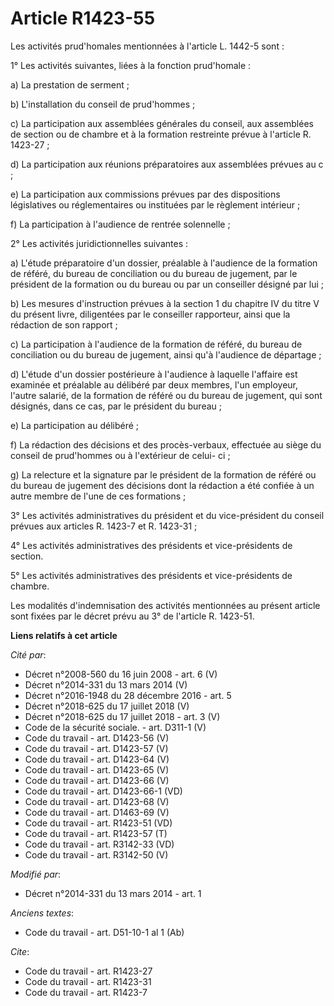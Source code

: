 # Article R1423-55

Les activités prud'homales mentionnées à l'article L. 1442-5 sont : 

1° Les activités suivantes, liées à la fonction prud'homale : 

a) La prestation de serment ; 

b) L'installation du conseil de prud'hommes ; 

c) La participation aux assemblées générales du conseil, aux assemblées de section ou de chambre et à la formation restreinte
prévue à l'article R. 1423-27 ; 

d) La participation aux réunions préparatoires aux assemblées prévues au c ; 

e) La participation aux commissions prévues par des dispositions législatives ou réglementaires ou instituées par le
règlement intérieur ; 

f) La participation à l'audience de rentrée solennelle ;

2° Les activités juridictionnelles suivantes : 

a) L'étude préparatoire d'un dossier, préalable à l'audience de la formation de référé, du bureau de conciliation ou du
bureau de jugement, par le président de la formation ou du bureau ou par un conseiller désigné par lui ; 

b) Les mesures d'instruction prévues à la section 1 du chapitre IV du titre V du présent livre, diligentées par le conseiller
rapporteur, ainsi que la rédaction de son rapport ; 

c) La participation à l'audience de la formation de référé, du bureau de conciliation ou du bureau de jugement, ainsi qu'à
l'audience de départage ; 

d) L'étude d'un dossier postérieure à l'audience à laquelle l'affaire est examinée et préalable au délibéré par deux membres,
l'un employeur, l'autre salarié, de la formation de référé ou du bureau de jugement, qui sont désignés, dans ce cas, par le
président du bureau ; 

e) La participation au délibéré ; 

f) La rédaction des décisions et des procès-verbaux, effectuée au siège du conseil de prud'hommes ou à l'extérieur de celui-
ci ; 

g) La relecture et la signature par le président de la formation de référé ou du bureau de jugement des décisions dont la
rédaction a été confiée à un autre membre de l'une de ces formations ;

3° Les activités administratives du président et du vice-président du conseil prévues aux articles R. 1423-7 et R. 1423-31 ; 

4° Les activités administratives des présidents et vice-présidents de section. 

5° Les activités administratives des présidents et vice-présidents de chambre.

Les modalités d'indemnisation des activités mentionnées au présent article sont fixées par le décret prévu au 3° de l'article
R. 1423-51.

**Liens relatifs à cet article**

_Cité par_:

  - Décret n°2008-560 du 16 juin 2008 - art. 6 (V)
  - Décret n°2014-331 du 13 mars 2014 (V)
  - Décret n°2016-1948 du 28 décembre 2016 - art. 5
  - Décret n°2018-625 du 17 juillet 2018 (V)
  - Décret n°2018-625 du 17 juillet 2018 - art. 3 (V)
  - Code de la sécurité sociale. - art. D311-1 (V)
  - Code du travail - art. D1423-56 (V)
  - Code du travail - art. D1423-57 (V)
  - Code du travail - art. D1423-64 (V)
  - Code du travail - art. D1423-65 (V)
  - Code du travail - art. D1423-66 (V)
  - Code du travail - art. D1423-66-1 (VD)
  - Code du travail - art. D1423-68 (V)
  - Code du travail - art. D1463-69 (V)
  - Code du travail - art. R1423-51 (VD)
  - Code du travail - art. R1423-57 (T)
  - Code du travail - art. R3142-33 (VD)
  - Code du travail - art. R3142-50 (V)

_Modifié par_:

  - Décret n°2014-331 du 13 mars 2014 - art. 1

_Anciens textes_:

  - Code du travail - art. D51-10-1 al 1 (Ab)

_Cite_:

  - Code du travail - art. R1423-27
  - Code du travail - art. R1423-31
  - Code du travail - art. R1423-7
